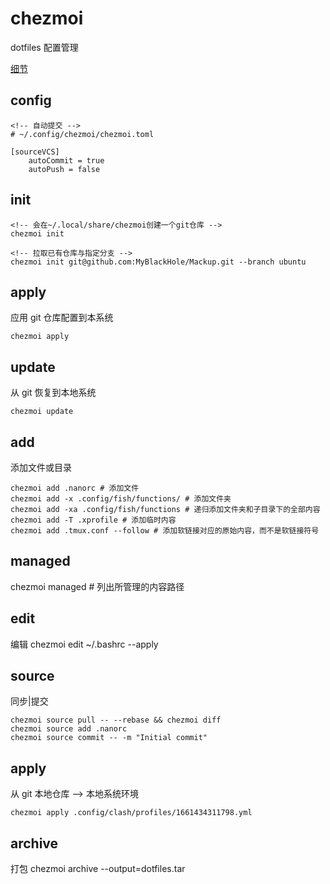 # chezmoi

dotfiles 配置管理

[细节](https://www.chezmoi.io/reference/commands/init/)

## config

```shell
<!-- 自动提交 -->
# ~/.config/chezmoi/chezmoi.toml

[sourceVCS]
    autoCommit = true
    autoPush = false
```

## init
```shell
<!-- 会在~/.local/share/chezmoi创建一个git仓库 -->
chezmoi init

<!-- 拉取已有仓库与指定分支 -->
chezmoi init git@github.com:MyBlackHole/Mackup.git --branch ubuntu
```

## apply
应用 git 仓库配置到本系统
```shell
chezmoi apply
```

## update
从 git 恢复到本地系统
```shell
chezmoi update
```

## add
添加文件或目录
```shell
chezmoi add .nanorc # 添加文件
chezmoi add -x .config/fish/functions/ # 添加文件夹
chezmoi add -xa .config/fish/functions # 递归添加文件夹和子目录下的全部内容
chezmoi add -T .xprofile # 添加临时内容
chezmoi add .tmux.conf --follow # 添加软链接对应的原始内容，而不是软链接符号

```

## managed
chezmoi managed # 列出所管理的内容路径

## edit
编辑
chezmoi edit ~/.bashrc --apply

## source
同步|提交

```shell
chezmoi source pull -- --rebase && chezmoi diff
chezmoi source add .nanorc
chezmoi source commit -- -m "Initial commit"
```

## apply

从 git 本地仓库 --> 本地系统环境

```shell
chezmoi apply .config/clash/profiles/1661434311798.yml
```

## archive
打包
chezmoi archive --output=dotfiles.tar
